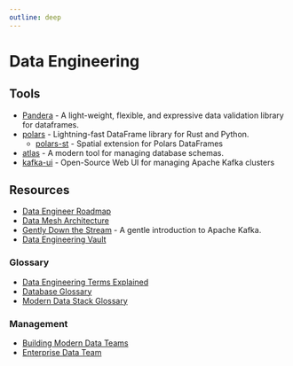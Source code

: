 ```yaml
---
outline: deep
---
```


# Data Engineering

## Tools

- [Pandera](https://github.com/pandera-dev/pandera) - A light-weight, flexible, and expressive data validation library for dataframes.
- [polars](https://www.pola.rs/) - Lightning-fast DataFrame library for Rust and Python.
  - [polars-st](https://github.com/Oreilles/polars-st) - Spatial extension for Polars DataFrames
- [atlas](https://github.com/ariga/atlas) - A modern tool for managing database schemas.
- [kafka-ui](https://github.com/kafbat/kafka-ui) - Open-Source Web UI for managing Apache Kafka clusters

## Resources

- [Data Engineer Roadmap](https://github.com/datastacktv/data-engineer-roadmap)
- [Data Mesh Architecture](https://www.datamesh-architecture.com/)
- [Gently Down the Stream](https://www.gentlydownthe.stream/) - A gentle introduction to Apache Kafka.
- [Data Engineering Vault](https://www.ssp.sh/brain/data-engineering/)

### Glossary

- [Data Engineering Terms Explained](https://dagster.io/glossary)
- [Database Glossary](https://www.bytebase.com/database-glossary)
- [Modern Data Stack Glossary](https://www.secoda.co/glossary)

### Management

- [Building Modern Data Teams](https://www.amplifypartners.com/modern-data-teams/)
- [Enterprise Data Team](https://handbook.gitlab.com/handbook/enterprise-data/)
